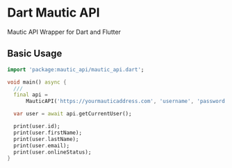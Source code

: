 # Dart Mautic API

Mautic API Wrapper for Dart and Flutter

## Basic Usage

```dart
import 'package:mautic_api/mautic_api.dart';

void main() async {
  ///
  final api =
      MauticAPI('https://yourmauticaddress.com', 'username', 'password');

  var user = await api.getCurrentUser();

  print(user.id);
  print(user.firstName);
  print(user.lastName);
  print(user.email);
  print(user.onlineStatus);
}
```
